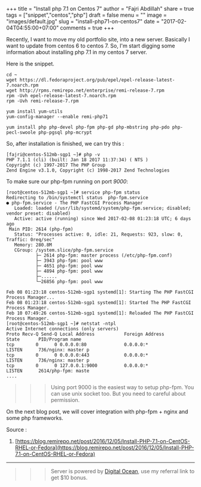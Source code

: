 +++
title = "Install php 7.1 on Centos 7"
author = "Fajri Abdillah"
share = true
tags = ["snippet","centos","php"]
draft = false
menu = ""
image = "images/default.jpg"
slug = "install-php71-on-centos7"
date = "2017-02-04T04:55:00+07:00"
comments = true
+++

Recently, I want to move my old portfolio site, into a new server. Basically I want to update from centos 6 to centos 7. So, I'm start digging some information about installing php 7.1 in my centos 7 server.

<!--more-->

Here is the snippet.

```
cd ~
wget https://dl.fedoraproject.org/pub/epel/epel-release-latest-7.noarch.rpm
wget http://rpms.remirepo.net/enterprise/remi-release-7.rpm
rpm -Uvh epel-release-latest-7.noarch.rpm
rpm -Uvh remi-release-7.rpm

yum install yum-utils
yum-config-manager --enable remi-php71

yum install php php-devel php-fpm php-gd php-mbstring php-pdo php-pecl-swoole php-pgsql php-mcrypt
```

So, after installation is finished, we can try this :

```
[fajri@centos-512mb-sgp1 ~]# php -v
PHP 7.1.1 (cli) (built: Jan 18 2017 11:37:34) ( NTS )
Copyright (c) 1997-2017 The PHP Group
Zend Engine v3.1.0, Copyright (c) 1998-2017 Zend Technologies
```

To make sure our php-fpm running on port *9000*:

```
[root@centos-512mb-sgp1 ~]# service php-fpm status
Redirecting to /bin/systemctl status  php-fpm.service
● php-fpm.service - The PHP FastCGI Process Manager
   Loaded: loaded (/usr/lib/systemd/system/php-fpm.service; disabled; vendor preset: disabled)
   Active: active (running) since Wed 2017-02-08 01:23:18 UTC; 6 days ago
 Main PID: 2614 (php-fpm)
   Status: "Processes active: 0, idle: 21, Requests: 923, slow: 0, Traffic: 0req/sec"
   Memory: 280.8M
   CGroup: /system.slice/php-fpm.service
           ├─ 2614 php-fpm: master process (/etc/php-fpm.conf)
           ├─ 3943 php-fpm: pool www
           ├─ 4651 php-fpm: pool www
           ├─ 4894 php-fpm: pool www
           ├─......
           └─26856 php-fpm: pool www

Feb 08 01:23:18 centos-512mb-sgp1 systemd[1]: Starting The PHP FastCGI Process Manager...
Feb 08 01:23:18 centos-512mb-sgp1 systemd[1]: Started The PHP FastCGI Process Manager.
Feb 10 07:49:26 centos-512mb-sgp1 systemd[1]: Reloaded The PHP FastCGI Process Manager.
[root@centos-512mb-sgp1 ~]# netstat -ntpl
Active Internet connections (only servers)
Proto Recv-Q Send-Q Local Address           Foreign Address         State       PID/Program name
tcp        0      0 0.0.0.0:80              0.0.0.0:*               LISTEN      736/nginx: master p
tcp        0      0 0.0.0.0:443             0.0.0.0:*               LISTEN      736/nginx: master p
tcp        0      0 127.0.0.1:9000          0.0.0.0:*               LISTEN      2614/php-fpm: maste
....
```

>>> Using port 9000 is the easiest way to setup php-fpm. You can use unix socket too. But you need to careful about permission.

On the next blog post, we will cover integration with php-fpm + nginx and some php frameworks.

Source :  

1. [https://blog.remirepo.net/post/2016/12/05/Install-PHP-7.1-on-CentOS-RHEL-or-Fedora](https://blog.remirepo.net/post/2016/12/05/Install-PHP-7.1-on-CentOS-RHEL-or-Fedora)

---

>>> Server is powered by [Digital Ocean](https://m.do.co/c/6b1c3b315e1e), use my referral link to get $10 bonus.
